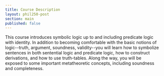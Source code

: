 ```yaml
---
title: Course Description
layout: phil250-post
section: main
published: false
---
```


This course introduces symbolic logic up to and including predicate logic with identity. In addition to becoming comfortable with the basic notions of logic--truth, argument, soundness, validity--you will learn how to symbolize sentences in both sentential logic and predicate logic, how to construct derivations, and how to use truth-tables. Along the way, you will be exposed to some important metatheoretic concepts, including soundness and completeness.
